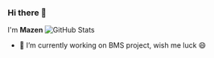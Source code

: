 ### Hi there 👋
I'm **Mazen**
                                                        ![GitHub Stats](https://github-readme-stats.vercel.app/api?username=mazenolama&theme=radical)
- 🔭 I’m currently working on BMS project, wish me luck 😄                                          

<!--
- 👯 I’m looking to collaborate on ...
- 🤔 I’m looking for help with ...
- 💬 Ask me about ...
- 📫 How to reach me: ...
- 😄 Pronouns: ...
- ⚡ Fun fact: ...
-->
